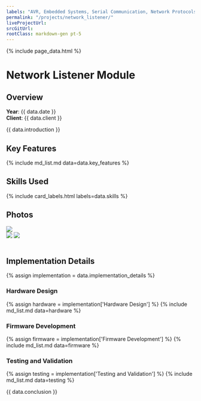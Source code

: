 ```yaml
---
labels: "AVR, Embedded Systems, Serial Communication, Network Protocols, Electronics"
permalink: "/projects/network_listener/"
liveProjectUrl:
srcGitUrl:
rootClass: markdown-gen pt-5 
---
```


{% include page_data.html %}

# Network Listener Module


## Overview

**Year**: {{ data.date }}  
**Client**: {{ data.client }}

{{ data.introduction }}



## Key Features
{% include md_list.md data=data.key_features %}


## Skills Used
{% include card_labels.html labels=data.skills %}


## Photos

<div class="container text-center design-gallery gallery">
    <div class="row justify-content-center">
      <div class="col-sm-5">
        <img src="{{ data.photos[0] }}">
      </div>
      <div class="col-sm-4">
        <img src="{{ data.photos[1] }}">
        <img src="{{ data.photos[2] }}">
      </div>
    </div>
</div>

<br>

## Implementation Details
{% assign implementation = data.implementation_details %}

### Hardware Design
{% assign hardware = implementation['Hardware Design'] %}
{% include md_list.md data=hardware %}

### Firmware Development
{% assign firmware = implementation['Firmware Development'] %}
{% include md_list.md data=firmware %}

### Testing and Validation
{% assign testing = implementation['Testing and Validation'] %}
{% include md_list.md data=testing %}

{{ data.conclusion }}
